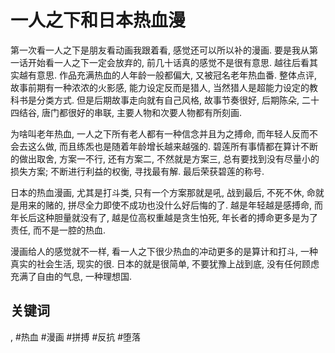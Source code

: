 # 一人之下和日本热血漫

第一次看一人之下是朋友看动画我跟着看, 感觉还可以所以补的漫画. 要是我从第一话开始看一人之下一定会放弃的, 前几十话真的感觉不是很有意思. 越往后看其实越有意思. 作品充满热血的人年龄一般都偏大, 又被冠名老年热血番. 整体点评, 故事前期有一种浓浓的火影感, 能力设定反而是猎人, 当然猎人是超能力设定的教科书是分类方式. 但是后期故事走向就有自己风格, 故事节奏很好, 后期陈朵, 二十四结谷, 唐门都很好的串联, 主要人物和次要人物都有所刻画.

为啥叫老年热血, 一人之下所有老人都有一种信念并且为之搏命, 而年轻人反而不会去这么做, 而且练炁也是随着年龄增长越来越强的. 碧莲所有事情都在算计不断的做出取舍, 方案一不行, 还有方案二, 不然就是方案三, 总有要找到没有尽量小的损失方案; 不断进行利益的权衡, 寻找最有解. 最后荣获碧莲的称号.

日本的热血漫画, 尤其是打斗类, 只有一个方案那就是吼, 战到最后, 不死不休, 命就是用来的赌的, 拼尽全力即使不成功也没什么好后悔的了. 越是年轻越是感搏命, 而年长后这种胆量就没有了, 越是位高权重越是贪生怕死, 年长者的搏命更多是为了责任, 而不是一腔的热血.

漫画给人的感觉就不一样, 看一人之下很少热血的冲动更多的是算计和打斗, 一种真实的社会生活, 现实的很. 日本的就是很简单, 不要犹豫上战到底, 没有任何顾虑充满了自由的气息, 一种理想国.

## 关键词
, #热血 #漫画 #拼搏 #反抗 #堕落
